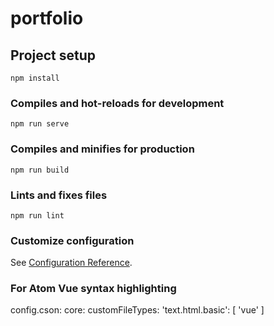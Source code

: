 # portfolio

## Project setup
```
npm install
```

### Compiles and hot-reloads for development
```
npm run serve
```

### Compiles and minifies for production
```
npm run build
```

### Lints and fixes files
```
npm run lint
```

### Customize configuration
See [Configuration Reference](https://cli.vuejs.org/config/).

### For Atom Vue syntax highlighting
config.cson:
core:
  customFileTypes:
    'text.html.basic': [
      'vue'
    ]
